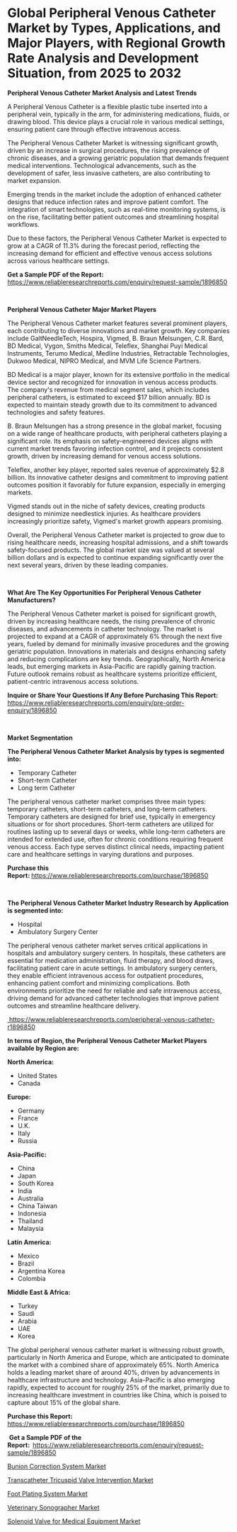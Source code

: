 <p><h1>Global Peripheral Venous Catheter Market by Types, Applications, and Major Players, with Regional Growth Rate Analysis and Development Situation, from 2025 to 2032</h1></p><p><strong>Peripheral Venous Catheter Market Analysis and Latest Trends</strong></p>
<p><p>A Peripheral Venous Catheter is a flexible plastic tube inserted into a peripheral vein, typically in the arm, for administering medications, fluids, or drawing blood. This device plays a crucial role in various medical settings, ensuring patient care through effective intravenous access. </p><p>The Peripheral Venous Catheter Market is witnessing significant growth, driven by an increase in surgical procedures, the rising prevalence of chronic diseases, and a growing geriatric population that demands frequent medical interventions. Technological advancements, such as the development of safer, less invasive catheters, are also contributing to market expansion. </p><p>Emerging trends in the market include the adoption of enhanced catheter designs that reduce infection rates and improve patient comfort. The integration of smart technologies, such as real-time monitoring systems, is on the rise, facilitating better patient outcomes and streamlining hospital workflows. </p><p>Due to these factors, the Peripheral Venous Catheter Market is expected to grow at a CAGR of 11.3% during the forecast period, reflecting the increasing demand for efficient and effective venous access solutions across various healthcare settings.</p></p>
<p><strong>Get a Sample PDF of the Report:&nbsp;</strong> <a href="https://www.reliableresearchreports.com/enquiry/request-sample/1896850?utm_campaign=24&utm_medium=2&utm_source=Github&utm_content=ia&utm_term=04032025&utm_id=peripheral-venous-catheter">https://www.reliableresearchreports.com/enquiry/request-sample/1896850</a></p>
<p>&nbsp;</p>
<p><strong>Peripheral Venous Catheter Major Market Players</strong></p>
<p><p>The Peripheral Venous Catheter market features several prominent players, each contributing to diverse innovations and market growth. Key companies include GaltNeedleTech, Hospira, Vigmed, B. Braun Melsungen, C.R. Bard, BD Medical, Vygon, Smiths Medical, Teleflex, Shanghai Puyi Medical Instruments, Terumo Medical, Medline Industries, Retractable Technologies, Dukwoo Medical, NIPRO Medical, and MVM Life Science Partners.</p><p>BD Medical is a major player, known for its extensive portfolio in the medical device sector and recognized for innovation in venous access products. The company's revenue from medical segment sales, which includes peripheral catheters, is estimated to exceed $17 billion annually. BD is expected to maintain steady growth due to its commitment to advanced technologies and safety features.</p><p>B. Braun Melsungen has a strong presence in the global market, focusing on a wide range of healthcare products, with peripheral catheters playing a significant role. Its emphasis on safety-engineered devices aligns with current market trends favoring infection control, and it projects consistent growth, driven by increasing demand for venous access solutions.</p><p>Teleflex, another key player, reported sales revenue of approximately $2.8 billion. Its innovative catheter designs and commitment to improving patient outcomes position it favorably for future expansion, especially in emerging markets.</p><p>Vigmed stands out in the niche of safety devices, creating products designed to minimize needlestick injuries. As healthcare providers increasingly prioritize safety, Vigmed's market growth appears promising.</p><p>Overall, the Peripheral Venous Catheter market is projected to grow due to rising healthcare needs, increasing hospital admissions, and a shift towards safety-focused products. The global market size was valued at several billion dollars and is expected to continue expanding significantly over the next several years, driven by these leading companies.</p></p>
<p>&nbsp;</p>
<p><strong>What Are The Key Opportunities For Peripheral Venous Catheter Manufacturers?</strong></p>
<p><p>The Peripheral Venous Catheter market is poised for significant growth, driven by increasing healthcare needs, the rising prevalence of chronic diseases, and advancements in catheter technology. The market is projected to expand at a CAGR of approximately 6% through the next five years, fueled by demand for minimally invasive procedures and the growing geriatric population. Innovations in materials and designs enhancing safety and reducing complications are key trends. Geographically, North America leads, but emerging markets in Asia-Pacific are rapidly gaining traction. Future outlook remains robust as healthcare systems prioritize efficient, patient-centric intravenous access solutions.</p></p>
<p><strong>Inquire or Share Your Questions If Any Before Purchasing This Report:</strong> <a href="https://www.reliableresearchreports.com/enquiry/pre-order-enquiry/1896850?utm_campaign=24&utm_medium=2&utm_source=Github&utm_content=ia&utm_term=04032025&utm_id=peripheral-venous-catheter">https://www.reliableresearchreports.com/enquiry/pre-order-enquiry/1896850</a></p>
<p>&nbsp;</p>
<p><strong>Market Segmentation</strong></p>
<p><strong>The Peripheral Venous Catheter Market Analysis by types is segmented into:</strong></p>
<p><ul><li>Temporary Catheter</li><li>Short-term Catheter</li><li>Long term Catheter</li></ul></p>
<p><p>The peripheral venous catheter market comprises three main types: temporary catheters, short-term catheters, and long-term catheters. Temporary catheters are designed for brief use, typically in emergency situations or for short procedures. Short-term catheters are utilized for routines lasting up to several days or weeks, while long-term catheters are intended for extended use, often for chronic conditions requiring frequent venous access. Each type serves distinct clinical needs, impacting patient care and healthcare settings in varying durations and purposes.</p></p>
<p><strong>Purchase this Report:&nbsp;</strong><a href="https://www.reliableresearchreports.com/purchase/1896850?utm_campaign=24&utm_medium=2&utm_source=Github&utm_content=ia&utm_term=04032025&utm_id=peripheral-venous-catheter">https://www.reliableresearchreports.com/purchase/1896850</a></p>
<p>&nbsp;</p>
<p><strong>The Peripheral Venous Catheter Market Industry Research by Application is segmented into:</strong></p>
<p><ul><li>Hospital</li><li>Ambulatory Surgery Center</li></ul></p>
<p><p>The peripheral venous catheter market serves critical applications in hospitals and ambulatory surgery centers. In hospitals, these catheters are essential for medication administration, fluid therapy, and blood draws, facilitating patient care in acute settings. In ambulatory surgery centers, they enable efficient intravenous access for outpatient procedures, enhancing patient comfort and minimizing complications. Both environments prioritize the need for reliable and safe intravenous access, driving demand for advanced catheter technologies that improve patient outcomes and streamline healthcare delivery.</p></p>
<p><a href="https://www.reliableresearchreports.com/peripheral-venous-catheter-r1896850?utm_campaign=24&utm_medium=2&utm_source=Github&utm_content=ia&utm_term=04032025&utm_id=peripheral-venous-catheter">&nbsp;https://www.reliableresearchreports.com/peripheral-venous-catheter-r1896850</a></p>
<p><strong>In terms of Region, the Peripheral Venous Catheter Market Players available by Region are:</strong></p>
<p>
    <p> <strong> North America: </strong>
        <ul>
            <li>United States</li>
            <li>Canada</li>
        </ul>
        </p> 
    <p> <strong> Europe: </strong>
        <ul>
            <li>Germany</li>
            <li>France</li>
            <li>U.K.</li>
            <li>Italy</li>
            <li>Russia</li>
        </ul>
        </p> 
    <p> <strong> Asia-Pacific: </strong>
        <ul>
            <li>China</li>
            <li>Japan</li>
            <li>South Korea</li>
            <li>India</li>
            <li>Australia</li>
            <li>China Taiwan</li>
            <li>Indonesia</li>
            <li>Thailand</li>
            <li>Malaysia</li>
        </ul>
        </p> 
    <p> <strong> Latin America: </strong>
        <ul>
            <li>Mexico</li>
            <li>Brazil</li>
            <li>Argentina Korea</li>
            <li>Colombia</li>
        </ul>
        </p> 
    <p> <strong> Middle East & Africa: </strong>
        <ul>
            <li>Turkey</li>
            <li>Saudi</li>
            <li>Arabia</li>
            <li>UAE</li>
            <li>Korea</li>
        </ul>
    </p>
    </p>
<p><p>The global peripheral venous catheter market is witnessing robust growth, particularly in North America and Europe, which are anticipated to dominate the market with a combined share of approximately 65%. North America holds a leading market share of around 40%, driven by advancements in healthcare infrastructure and technology. Asia-Pacific is also emerging rapidly, expected to account for roughly 25% of the market, primarily due to increasing healthcare investment in countries like China, which is poised to capture about 15% of the global share.</p></p>
<p><strong>Purchase this Report: </strong><a href="https://www.reliableresearchreports.com/purchase/1896850?utm_campaign=24&utm_medium=2&utm_source=Github&utm_content=ia&utm_term=04032025&utm_id=peripheral-venous-catheter">https://www.reliableresearchreports.com/purchase/1896850</a></p>
<p>&nbsp;<strong>Get a Sample PDF of the Report:&nbsp;&nbsp;</strong><a href="https://www.reliableresearchreports.com/enquiry/request-sample/1896850?utm_campaign=24&utm_medium=2&utm_source=Github&utm_content=ia&utm_term=04032025&utm_id=peripheral-venous-catheter">https://www.reliableresearchreports.com/enquiry/request-sample/1896850</a></p>
<p><strong></strong></p>
<p><p><a href="https://github.com/chaiszepkadk/Market-Research-Report-List-1/blob/main/bunion-correction-system-market.md?utm_campaign=24&utm_medium=2&utm_source=Github&utm_content=ia&utm_term=04032025&utm_id=peripheral-venous-catheter">Bunion Correction System Market</a></p><p><a href="https://github.com/amagloeaad54/Market-Research-Report-List-1/blob/main/transcatheter-tricuspid-valve-intervention-market.md?utm_campaign=24&utm_medium=2&utm_source=Github&utm_content=ia&utm_term=04032025&utm_id=peripheral-venous-catheter">Transcatheter Tricuspid Valve Intervention Market</a></p><p><a href="https://github.com/oeungcolesh0/Market-Research-Report-List-1/blob/main/foot-plating-system-market.md?utm_campaign=24&utm_medium=2&utm_source=Github&utm_content=ia&utm_term=04032025&utm_id=peripheral-venous-catheter">Foot Plating System Market</a></p><p><a href="https://github.com/ximensbisade/Market-Research-Report-List-1/blob/main/veterinary-sonographer-market.md?utm_campaign=24&utm_medium=2&utm_source=Github&utm_content=ia&utm_term=04032025&utm_id=peripheral-venous-catheter">Veterinary Sonographer Market</a></p><p><a href="https://github.com/neiridionna/Market-Research-Report-List-1/blob/main/solenoid-valve-for-medical-equipment-market.md?utm_campaign=24&utm_medium=2&utm_source=Github&utm_content=ia&utm_term=04032025&utm_id=peripheral-venous-catheter">Solenoid Valve for Medical Equipment Market</a></p></p>